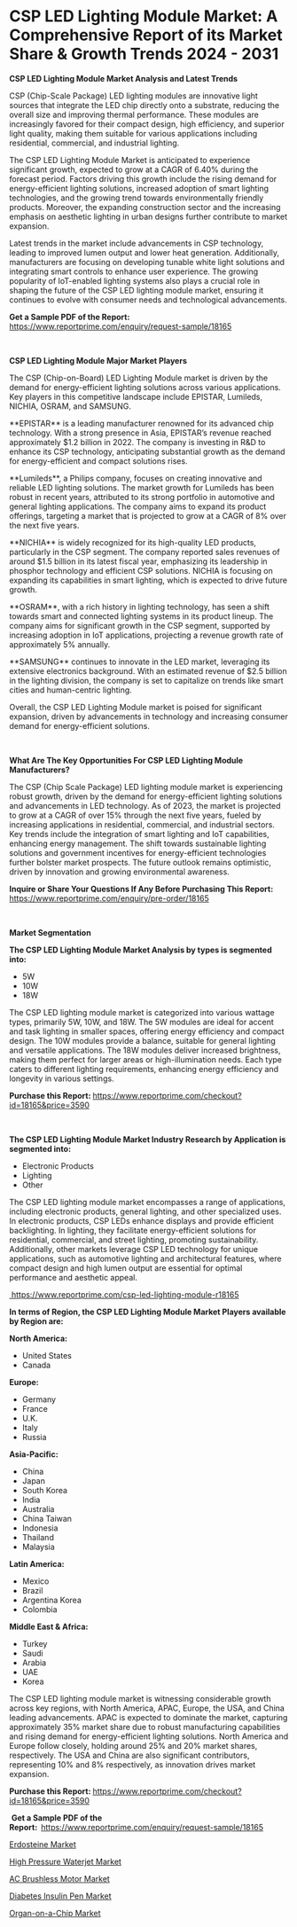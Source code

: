 <p><h1>CSP LED Lighting Module Market: A Comprehensive Report of its Market Share & Growth Trends 2024 - 2031</h1></p><p><strong>CSP LED Lighting Module Market Analysis and Latest Trends</strong></p>
<p><p>CSP (Chip-Scale Package) LED lighting modules are innovative light sources that integrate the LED chip directly onto a substrate, reducing the overall size and improving thermal performance. These modules are increasingly favored for their compact design, high efficiency, and superior light quality, making them suitable for various applications including residential, commercial, and industrial lighting.</p><p>The CSP LED Lighting Module Market is anticipated to experience significant growth, expected to grow at a CAGR of 6.40% during the forecast period. Factors driving this growth include the rising demand for energy-efficient lighting solutions, increased adoption of smart lighting technologies, and the growing trend towards environmentally friendly products. Moreover, the expanding construction sector and the increasing emphasis on aesthetic lighting in urban designs further contribute to market expansion.</p><p>Latest trends in the market include advancements in CSP technology, leading to improved lumen output and lower heat generation. Additionally, manufacturers are focusing on developing tunable white light solutions and integrating smart controls to enhance user experience. The growing popularity of IoT-enabled lighting systems also plays a crucial role in shaping the future of the CSP LED lighting module market, ensuring it continues to evolve with consumer needs and technological advancements.</p></p>
<p><strong>Get a Sample PDF of the Report:&nbsp;</strong> <a href="https://www.reportprime.com/enquiry/request-sample/18165?utm_campaign=1169&utm_medium=2&utm_source=Github&utm_content=ia&utm_term=20112024&utm_id=csp-led-lighting-module">https://www.reportprime.com/enquiry/request-sample/18165</a></p>
<p>&nbsp;</p>
<p><strong>CSP LED Lighting Module Major Market Players</strong></p>
<p><p>The CSP (Chip-on-Board) LED Lighting Module market is driven by the demand for energy-efficient lighting solutions across various applications. Key players in this competitive landscape include EPISTAR, Lumileds, NICHIA, OSRAM, and SAMSUNG.</p><p>**EPISTAR** is a leading manufacturer renowned for its advanced chip technology. With a strong presence in Asia, EPISTAR’s revenue reached approximately $1.2 billion in 2022. The company is investing in R&D to enhance its CSP technology, anticipating substantial growth as the demand for energy-efficient and compact solutions rises.</p><p>**Lumileds**, a Philips company, focuses on creating innovative and reliable LED lighting solutions. The market growth for Lumileds has been robust in recent years, attributed to its strong portfolio in automotive and general lighting applications. The company aims to expand its product offerings, targeting a market that is projected to grow at a CAGR of 8% over the next five years.</p><p>**NICHIA** is widely recognized for its high-quality LED products, particularly in the CSP segment. The company reported sales revenues of around $1.5 billion in its latest fiscal year, emphasizing its leadership in phosphor technology and efficient CSP solutions. NICHIA is focusing on expanding its capabilities in smart lighting, which is expected to drive future growth.</p><p>**OSRAM**, with a rich history in lighting technology, has seen a shift towards smart and connected lighting systems in its product lineup. The company aims for significant growth in the CSP segment, supported by increasing adoption in IoT applications, projecting a revenue growth rate of approximately 5% annually.</p><p>**SAMSUNG** continues to innovate in the LED market, leveraging its extensive electronics background. With an estimated revenue of $2.5 billion in the lighting division, the company is set to capitalize on trends like smart cities and human-centric lighting.</p><p>Overall, the CSP LED Lighting Module market is poised for significant expansion, driven by advancements in technology and increasing consumer demand for energy-efficient solutions.</p></p>
<p>&nbsp;</p>
<p><strong>What Are The Key Opportunities For CSP LED Lighting Module Manufacturers?</strong></p>
<p><p>The CSP (Chip Scale Package) LED lighting module market is experiencing robust growth, driven by the demand for energy-efficient lighting solutions and advancements in LED technology. As of 2023, the market is projected to grow at a CAGR of over 15% through the next five years, fueled by increasing applications in residential, commercial, and industrial sectors. Key trends include the integration of smart lighting and IoT capabilities, enhancing energy management. The shift towards sustainable lighting solutions and government incentives for energy-efficient technologies further bolster market prospects. The future outlook remains optimistic, driven by innovation and growing environmental awareness.</p></p>
<p><strong>Inquire or Share Your Questions If Any Before Purchasing This Report:</strong> <a href="https://www.reportprime.com/enquiry/pre-order/18165?utm_campaign=1169&utm_medium=2&utm_source=Github&utm_content=ia&utm_term=20112024&utm_id=csp-led-lighting-module">https://www.reportprime.com/enquiry/pre-order/18165</a></p>
<p>&nbsp;</p>
<p><strong>Market Segmentation</strong></p>
<p><strong>The CSP LED Lighting Module Market Analysis by types is segmented into:</strong></p>
<p><ul><li>5W</li><li>10W</li><li>18W</li></ul></p>
<p><p>The CSP LED lighting module market is categorized into various wattage types, primarily 5W, 10W, and 18W. The 5W modules are ideal for accent and task lighting in smaller spaces, offering energy efficiency and compact design. The 10W modules provide a balance, suitable for general lighting and versatile applications. The 18W modules deliver increased brightness, making them perfect for larger areas or high-illumination needs. Each type caters to different lighting requirements, enhancing energy efficiency and longevity in various settings.</p></p>
<p><strong>Purchase this Report:&nbsp;</strong><a href="https://www.reportprime.com/checkout?id=18165&price=3590&utm_campaign=1169&utm_medium=2&utm_source=Github&utm_content=ia&utm_term=20112024&utm_id=csp-led-lighting-module">https://www.reportprime.com/checkout?id=18165&price=3590</a></p>
<p>&nbsp;</p>
<p><strong>The CSP LED Lighting Module Market Industry Research by Application is segmented into:</strong></p>
<p><ul><li>Electronic Products</li><li>Lighting</li><li>Other</li></ul></p>
<p><p>The CSP LED lighting module market encompasses a range of applications, including electronic products, general lighting, and other specialized uses. In electronic products, CSP LEDs enhance displays and provide efficient backlighting. In lighting, they facilitate energy-efficient solutions for residential, commercial, and street lighting, promoting sustainability. Additionally, other markets leverage CSP LED technology for unique applications, such as automotive lighting and architectural features, where compact design and high lumen output are essential for optimal performance and aesthetic appeal.</p></p>
<p><a href="https://www.reportprime.com/csp-led-lighting-module-r18165?utm_campaign=1169&utm_medium=2&utm_source=Github&utm_content=ia&utm_term=20112024&utm_id=csp-led-lighting-module">&nbsp;https://www.reportprime.com/csp-led-lighting-module-r18165</a></p>
<p><strong>In terms of Region, the CSP LED Lighting Module Market Players available by Region are:</strong></p>
<p>
    <p> <strong> North America: </strong>
        <ul>
            <li>United States</li>
            <li>Canada</li>
        </ul>
        </p> 
    <p> <strong> Europe: </strong>
        <ul>
            <li>Germany</li>
            <li>France</li>
            <li>U.K.</li>
            <li>Italy</li>
            <li>Russia</li>
        </ul>
        </p> 
    <p> <strong> Asia-Pacific: </strong>
        <ul>
            <li>China</li>
            <li>Japan</li>
            <li>South Korea</li>
            <li>India</li>
            <li>Australia</li>
            <li>China Taiwan</li>
            <li>Indonesia</li>
            <li>Thailand</li>
            <li>Malaysia</li>
        </ul>
        </p> 
    <p> <strong> Latin America: </strong>
        <ul>
            <li>Mexico</li>
            <li>Brazil</li>
            <li>Argentina Korea</li>
            <li>Colombia</li>
        </ul>
        </p> 
    <p> <strong> Middle East & Africa: </strong>
        <ul>
            <li>Turkey</li>
            <li>Saudi</li>
            <li>Arabia</li>
            <li>UAE</li>
            <li>Korea</li>
        </ul>
    </p>
    </p>
<p><p>The CSP LED lighting module market is witnessing considerable growth across key regions, with North America, APAC, Europe, the USA, and China leading advancements. APAC is expected to dominate the market, capturing approximately 35% market share due to robust manufacturing capabilities and rising demand for energy-efficient lighting solutions. North America and Europe follow closely, holding around 25% and 20% market shares, respectively. The USA and China are also significant contributors, representing 10% and 8% respectively, as innovation drives market expansion.</p></p>
<p><strong>Purchase this Report: </strong><a href="https://www.reportprime.com/checkout?id=18165&price=3590&utm_campaign=1169&utm_medium=2&utm_source=Github&utm_content=ia&utm_term=20112024&utm_id=csp-led-lighting-module">https://www.reportprime.com/checkout?id=18165&price=3590</a></p>
<p>&nbsp;<strong>Get a Sample PDF of the Report:&nbsp;&nbsp;</strong><a href="https://www.reportprime.com/enquiry/request-sample/18165?utm_campaign=1169&utm_medium=2&utm_source=Github&utm_content=ia&utm_term=20112024&utm_id=csp-led-lighting-module">https://www.reportprime.com/enquiry/request-sample/18165</a></p>
<p><strong></strong></p>
<p><p><a href="https://issuu.com/reportprime-2/docs/erdosteine-market-size-2030.pptx_8079af2eb00d24?utm_campaign=1169&utm_medium=2&utm_source=Github&utm_content=ia&utm_term=20112024&utm_id=csp-led-lighting-module">Erdosteine Market</a></p><p><a href="https://www.linkedin.com/pulse/market-insights-high-pressure-waterjet-108-cagr-from-i4lvc?utm_campaign=1169&utm_medium=2&utm_source=Github&utm_content=ia&utm_term=20112024&utm_id=csp-led-lighting-module">High Pressure Waterjet Market</a></p><p><a href="https://www.linkedin.com/pulse/analysis-market-ac-brushless-motor-illuminating-elements-nsh6c?utm_campaign=1169&utm_medium=2&utm_source=Github&utm_content=ia&utm_term=20112024&utm_id=csp-led-lighting-module">AC Brushless Motor Market</a></p><p><a href="https://www.linkedin.com/pulse/global-diabetes-insulin-pen-industry-analysis-share-growth-mkhfe?utm_campaign=1169&utm_medium=2&utm_source=Github&utm_content=ia&utm_term=20112024&utm_id=csp-led-lighting-module">Diabetes Insulin Pen Market</a></p><p><a href="https://issuu.com/reportprime-2/docs/organ-on-a-chip-market-size-2030.pp_45e060505b5efa?utm_campaign=1169&utm_medium=2&utm_source=Github&utm_content=ia&utm_term=20112024&utm_id=csp-led-lighting-module">Organ-on-a-Chip Market</a></p></p>